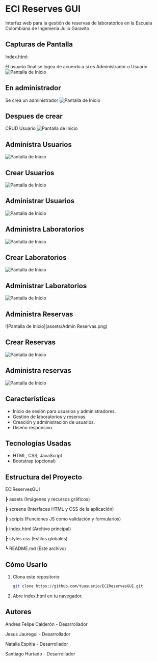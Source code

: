 #  ECI Reserves GUI

Interfaz web para la gestión de reservas de laboratorios en la Escuela Colombiana de Ingeniería Julio Garavito.

##  Capturas de Pantalla

Index.html:

El usuario final se logea de acuerdo a si es Administrador o Usuario
![Pantalla de Inicio](assets/inicio.png)

## En administrador

Se crea un administrador
![Pantalla de Inicio](assets/Crear%20Usuarios.png)

## Despues de crear
CRUD Usuario
![Pantalla de Inicio](assets/CRUD%20Admin.png)

## Administra Usuarios
![Pantalla de Inicio](assets/AdministrrUsuarios.png)

## Crear Usuarios
![Pantalla de Inicio](assets/AdminCrearUsuario.png)

## Administrar Usuarios
![Pantalla de Inicio](assets/AdminAdministraUusarios.png)

## Administra Laboratorios
![Pantalla de Inicio](assets/Administrar%20Laboratoris.png)

## Crear Laboratorios
![Pantalla de Inicio](assets/AdminCreaLab.png)

## Administrar Laboratorios
![Pantalla de Inicio](assets/AdminAdministraLab.png)

## Administra Reservas
![Pantalla de Inicio](assets/Admin Reservas.png)

## Crear Reservas
![Pantalla de Inicio](assets/AdminCreaReserva.png)

## Administra reservas
![Pantalla de Inicio](assets/AdminAdministraReservas.png)












##  Características
-  Inicio de sesión para usuarios y administradores.
-  Gestión de laboratorios y reservas.
-  Creación y administración de usuarios.
-  Diseño responsivo.

## Tecnologías Usadas
- HTML, CSS, JavaScript
- Bootstrap (opcional)


##  Estructura del Proyecto

 ECIReservesGUI

┣  assets (Imágenes y recursos gráficos)

┣  screens (Interfaces HTML y CSS de la aplicación)

┣  scripts (Funciones JS como validación y formularios)

┣  index.html (Archivo principal)

┣  styles.css (Estilos globales)

┗  README.md (Este archivo)


## Cómo Usarlo
1. Clona este repositorio:
   ```sh
   git clone https://github.com/tuusuario/ECIReservesGUI.git

2. Abre index.html en tu navegador.


##  Autores
Andres Felipe Calderón - Desarrollador

Jesus Jauregui - Desarrollador

Natalia Espitia - Desarrollador

Santiago Hurtado - Desarrollador